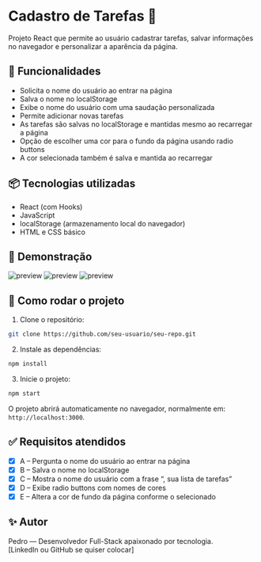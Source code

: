 # Cadastro de Tarefas 📝

Projeto React que permite ao usuário cadastrar tarefas, salvar informações no navegador e personalizar a aparência da página.

## 🚀 Funcionalidades

- Solicita o nome do usuário ao entrar na página
- Salva o nome no localStorage
- Exibe o nome do usuário com uma saudação personalizada
- Permite adicionar novas tarefas
- As tarefas são salvas no localStorage e mantidas mesmo ao recarregar a página
- Opção de escolher uma cor para o fundo da página usando radio buttons
- A cor selecionada também é salva e mantida ao recarregar

## 📦 Tecnologias utilizadas

- React (com Hooks)
- JavaScript
- localStorage (armazenamento local do navegador)
- HTML e CSS básico

## 📸 Demonstração

![preview](https://github.com/PGalmeida/React/raw/public/img1.png) 
![preview](../public/img2.png) 
![preview](../public/img3.png) 

## 📁 Como rodar o projeto

1. Clone o repositório:

```bash
git clone https://github.com/seu-usuario/seu-repo.git
```

2. Instale as dependências:

```bash
npm install
```

3. Inicie o projeto:

```bash
npm start
```

O projeto abrirá automaticamente no navegador, normalmente em: `http://localhost:3000`.

## ✅ Requisitos atendidos

- [x] A – Pergunta o nome do usuário ao entrar na página
- [x] B – Salva o nome no localStorage
- [x] C – Mostra o nome do usuário com a frase “, sua lista de tarefas”
- [x] D – Exibe radio buttons com nomes de cores
- [x] E – Altera a cor de fundo da página conforme o selecionado

## ✨ Autor

Pedro — Desenvolvedor Full-Stack apaixonado por tecnologia.  
[LinkedIn ou GitHub se quiser colocar]
